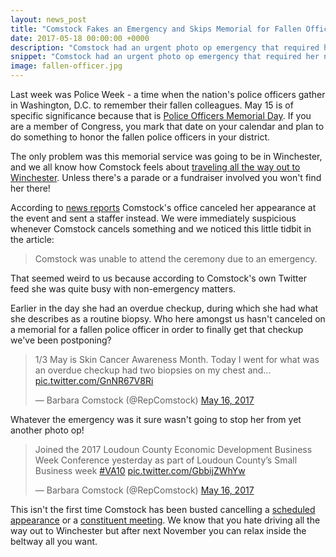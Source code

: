 ```yaml
---
layout: news_post
title: "Comstock Fakes an Emergency and Skips Memorial for Fallen Officer"
date: 2017-05-18 00:00:00 +0000
description: "Comstock had an urgent photo op emergency that required her not to drive all the way out to Winchester."
snippet: "Comstock had an urgent photo op emergency that required her not to drive all the way out to Winchester."
image: fallen-officer.jpg
---
```


Last week was Police Week - a time when the nation's police officers gather in Washington, D.C. to remember their fallen colleagues. May 15 is of specific significance because that is [Police Officers Memorial Day](https://en.wikipedia.org/wiki/Peace_Officers_Memorial_Day). If you are a member of Congress, you mark that date on your calendar and plan to do something to honor the fallen police officers in your district.

The only problem was this memorial service was going to be in Winchester, and we all know how Comstock feels about [traveling all the way out to Winchester](/majority-of-comstock-photo-ops-not-in-her-district/). Unless there's a parade or a fundraiser involved you won't find her there!

According to [news reports](http://www.your4state.com/news/virginia/fallen-winchester-police-officer-honored-by-congresswoman-comstocks-office/714339855) Comstock's office canceled her appearance at the event and sent a staffer instead. We were immediately suspicious whenever Comstock cancels something and we noticed this little tidbit in the article:

> Comstock was unable to attend the ceremony due to an emergency.

That seemed weird to us because according to Comstock's own Twitter feed she was quite busy with non-emergency matters.

Earlier in the day she had an overdue checkup, during which she had what she describes as a routine biopsy. Who here amongst us hasn't canceled on a memorial for a fallen police officer in order to finally get that checkup we've been postponing?

<blockquote class="twitter-tweet" data-lang="en"><p lang="en" dir="ltr">1/3 May is Skin Cancer Awareness Month. Today I went for what was an overdue checkup had two biopsies on my chest and... <a href="https://t.co/GnNR67V8Ri">pic.twitter.com/GnNR67V8Ri</a></p>&mdash; Barbara Comstock (@RepComstock) <a href="https://twitter.com/RepComstock/status/864321963556253696">May 16, 2017</a></blockquote>
<script async src="//platform.twitter.com/widgets.js" charset="utf-8"></script>

Whatever the emergency was it sure wasn't going to stop her from yet another photo op!

<blockquote class="twitter-tweet" data-lang="en"><p lang="en" dir="ltr">Joined the 2017 Loudoun County Economic Development Business Week Conference yesterday as part of Loudoun County’s Small Business week <a href="https://twitter.com/hashtag/VA10?src=hash">#VA10</a> <a href="https://t.co/GbbijZWhYw">pic.twitter.com/GbbijZWhYw</a></p>&mdash; Barbara Comstock (@RepComstock) <a href="https://twitter.com/RepComstock/status/864441796318957569">May 16, 2017</a></blockquote>
<script async src="//platform.twitter.com/widgets.js" charset="utf-8"></script>

This isn't the first time Comstock has been busted cancelling a [scheduled appearance](https://twitter.com/dumpcomstock/status/861997973038923776) or a [constituent meeting](http://localhost:4000/comstock-blows-off-constituent-meeting/). We know that you hate driving all the way out to Winchester but after next November you can relax inside the beltway all you want.
